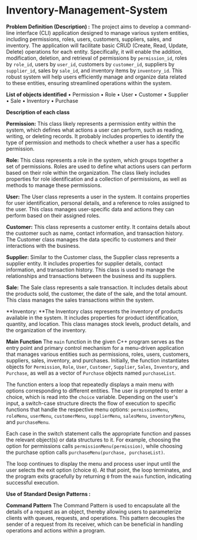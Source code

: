 # Inventory-Management-System
**Problem Definition (Description) :**
The project aims to develop a command-line interface (CLI) application designed to manage various system entities, including permissions, roles, users, customers, suppliers, sales, and inventory. The application will facilitate basic CRUD (Create, Read, Update, Delete) operations for each entity. Specifically, it will enable the addition, modification, deletion, and retrieval of permissions by `permission_id`, roles by `role_id`, users by `user_id`, customers by `customer_id`, suppliers by `supplier_id`, sales by `sale_id`, and inventory items by `inventory_id`. This robust system will help users efficiently manage and organize data related to these entities, ensuring streamlined operations within the system.

**List of objects identified**
•	Permission
•	Role
•	User
•	Customer
•	Supplier
•	Sale
•	Inventory
•	Purchase

**Description of each class**

**Permission:** This class likely represents a permission entity within the system, which defines what actions a user can perform, such as reading, writing, or deleting records. It probably includes properties to identify the type of permission and methods to check whether a user has a specific permission.

**Role:** This class represents a role in the system, which groups together a set of permissions. Roles are used to define what actions users can perform based on their role within the organization. The class likely includes properties for role identification and a collection of permissions, as well as methods to manage these permissions.

**User:** The User class represents a user in the system. It contains properties for user identification, personal details, and a reference to roles assigned to the user. This class manages user-specific data and actions they can perform based on their assigned roles.

**Customer:** This class represents a customer entity. It contains details about the customer such as name, contact information, and transaction history. The Customer class manages the data specific to customers and their interactions with the business.

**Supplier:** Similar to the Customer class, the Supplier class represents a supplier entity. It includes properties for supplier details, contact information, and transaction history. This class is used to manage the relationships and transactions between the business and its suppliers.

**Sale:** The Sale class represents a sale transaction. It includes details about the products sold, the customer, the date of the sale, and the total amount. This class manages the sales transactions within the system.

**Inventory: **The Inventory class represents the inventory of products available in the system. It includes properties for product identification, quantity, and location. This class manages stock levels, product details, and the organization of the inventory.

 **Main Function**
The `main` function in the given C++ program serves as the entry point and primary control mechanism for a menu-driven application that manages various entities such as permissions, roles, users, customers, suppliers, sales, inventory, and purchases. Initially, the function instantiates objects for `Permission`, `Role`, `User`, `Customer`, `Supplier`, `Sales`, `Inventory`, and `Purchase`, as well as a vector of `Purchase` objects named `purchaseList`.

The function enters a loop that repeatedly displays a main menu with options corresponding to different entities. The user is prompted to enter a choice, which is read into the `choice` variable. Depending on the user's input, a switch-case structure directs the flow of execution to specific functions that handle the respective menu options: `permissionMenu`, `roleMenu`, `userMenu`, `customerMenu`, `supplierMenu`, `salesMenu`, `inventoryMenu`, and `purchaseMenu`.

Each case in the switch statement calls the appropriate function and passes the relevant object(s) or data structures to it. For example, choosing the option for permissions calls `permissionMenu(permission)`, while choosing the purchase option calls `purchaseMenu(purchase, purchaseList)`.

The loop continues to display the menu and process user input until the user selects the exit option (choice `0`). At that point, the loop terminates, and the program exits gracefully by returning `0` from the `main` function, indicating successful execution.


**Use of Standard Design Patterns :**

**Command Pattern**
The Command Pattern is used to encapsulate all the details of a request as an object, thereby allowing users to parameterize clients with queues, requests, and operations. This pattern decouples the sender of a request from its receiver, which can be beneficial in handling operations and actions within a program.


